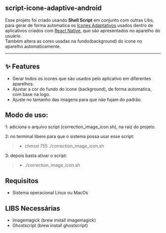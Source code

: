 ## script-icone-adaptive-android

Esse projeto foi criado usando **Shell Script** em conjunto com outras Libs, para gerar de forma automatica os <a href="https://developer.android.com/develop/ui/views/launch/icon_design_adaptive?hl=pt-br" target="_blank">Icones Adaptativos</a> usados dentro de aplicativos criados com <a href="https://reactnative.dev/" target="_blank">React Native</a>, que são apresentados no aparelho do usuário.<br/>
Também altera as cores usadas na fundo(background) do icone no aparelho automaticamente.

<hr/>

## ✨ Features

- Gerar todos os icones que são usados pelo aplicativo em diferentes aparelhos.
- Ajustar a cor do fundo do icone (background), de forma automatica, com base na logo.
- Ajuste no tamanho das imagens para que não fujam do padrão.

## Modo de uso:
1: adiciona o arquivo script (correction_image_icon.sh), na raiz do projeto.

2: no terminal libere para que o sistema possa usar esse script:
> - chmod 755 ./correction_image_icon.sh
  
3: depois basta ativar o script:
> - ./correction_image_icon.sh

## Requisitos

- Sistema operacional Linux ou MacOs

## LIBS Necessárias
- Imagemagick (brew install imagemagick)
- Ghostscript (brew install ghostscript)
